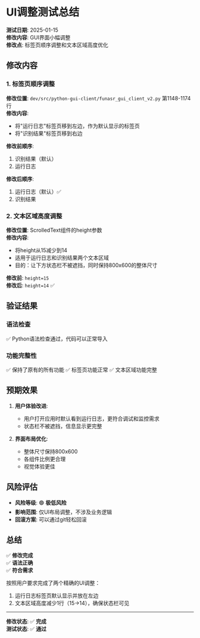 # UI调整测试总结

**测试日期**: 2025-01-15  
**修改内容**: GUI界面小幅调整  
**修改点**: 标签页顺序调整和文本区域高度优化

## 修改内容

### 1. 标签页顺序调整
**修改位置**: `dev/src/python-gui-client/funasr_gui_client_v2.py` 第1148-1174行  
**修改内容**:
- 将"运行日志"标签页移到左边，作为默认显示的标签页
- 将"识别结果"标签页移到右边

**修改前顺序**:
1. 识别结果（默认）
2. 运行日志

**修改后顺序**:
1. 运行日志（默认）✅
2. 识别结果

### 2. 文本区域高度调整
**修改位置**: ScrolledText组件的height参数  
**修改内容**:
- 将height从15减少到14
- 适用于运行日志和识别结果两个文本区域
- 目的：让下方状态栏不被遮挡，同时保持800x600的整体尺寸

**修改前**: `height=15`  
**修改后**: `height=14` ✅

## 验证结果

### 语法检查
✅ Python语法检查通过，代码可以正常导入

### 功能完整性
✅ 保持了原有的所有功能
✅ 标签页功能正常
✅ 文本区域功能完整

## 预期效果

1. **用户体验改进**:
   - 用户打开应用时默认看到运行日志，更符合调试和监控需求
   - 状态栏不被遮挡，信息显示更完整

2. **界面布局优化**:
   - 整体尺寸保持800x600
   - 各组件比例更合理
   - 视觉体验更佳

## 风险评估
- **风险等级**: 🟢 **极低风险**
- **影响范围**: 仅UI布局调整，不涉及业务逻辑
- **回滚方案**: 可以通过git轻松回滚

## 总结
✅ **修改完成**  
✅ **语法正确**  
✅ **符合需求**

按照用户要求完成了两个精确的UI调整：
1. 运行日志标签页默认显示并放在左边
2. 文本区域高度减少1行（15→14），确保状态栏可见

---
**修改状态**: ✅ **完成**  
**测试状态**: ✅ **通过** 